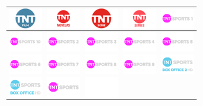| ![](https://raw.githubusercontent.com/RevGear/logo/master/International/TNT/TNT-Film.png) | ![](https://raw.githubusercontent.com/RevGear/logo/master/International/TNT/TNT-Novelas.png) | ![](https://raw.githubusercontent.com/RevGear/logo/master/International/TNT/TNT-Serie.png) | ![](https://raw.githubusercontent.com/RevGear/logo/master/International/TNT/TNT-Series.png) | ![](https://raw.githubusercontent.com/RevGear/logo/master/International/TNT/TNT-Sports-1.png) | 
|:---:|:---:|:---:|:---:|:---:| 
| ![](https://raw.githubusercontent.com/RevGear/logo/master/International/TNT/TNT-Sports-10.png) | ![](https://raw.githubusercontent.com/RevGear/logo/master/International/TNT/TNT-Sports-2.png) | ![](https://raw.githubusercontent.com/RevGear/logo/master/International/TNT/TNT-Sports-3.png) | ![](https://raw.githubusercontent.com/RevGear/logo/master/International/TNT/TNT-Sports-4.png) | ![](https://raw.githubusercontent.com/RevGear/logo/master/International/TNT/TNT-Sports-5.png) | 
| ![](https://raw.githubusercontent.com/RevGear/logo/master/International/TNT/TNT-Sports-6.png) | ![](https://raw.githubusercontent.com/RevGear/logo/master/International/TNT/TNT-Sports-7.png) | ![](https://raw.githubusercontent.com/RevGear/logo/master/International/TNT/TNT-Sports-8.png) | ![](https://raw.githubusercontent.com/RevGear/logo/master/International/TNT/TNT-Sports-9.png) | ![](https://raw.githubusercontent.com/RevGear/logo/master/International/TNT/TNT-Sports-Box-Office-2.png) | 
| ![](https://raw.githubusercontent.com/RevGear/logo/master/International/TNT/TNT-Sports-Box-Office.png) | ![](https://raw.githubusercontent.com/RevGear/logo/master/International/TNT/TNT-Sports.png) | ![](https://raw.githubusercontent.com/RevGear/logo/master/International/TNT/TNT.png)  | 
